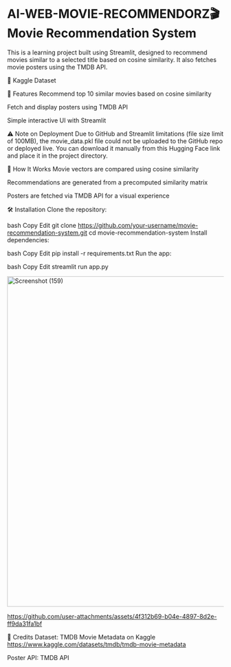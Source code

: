 # AI-WEB-MOVIE-RECOMMENDORZ🎬 Movie Recommendation System
This is a learning project built using Streamlit, designed to recommend movies similar to a selected title based on cosine similarity. It also fetches movie posters using the TMDB API.


📂 Kaggle Dataset

🚀 Features
Recommend top 10 similar movies based on cosine similarity

Fetch and display posters using TMDB API

Simple interactive UI with Streamlit

⚠️ Note on Deployment
Due to GitHub and Streamlit limitations (file size limit of 100MB), the movie_data.pkl file could not be uploaded to the GitHub repo or deployed live.
You can download it manually from this Hugging Face link and place it in the project directory.

🧠 How It Works
Movie vectors are compared using cosine similarity

Recommendations are generated from a precomputed similarity matrix

Posters are fetched via TMDB API for a visual experience

🛠 Installation
Clone the repository:

bash
Copy
Edit
git clone https://github.com/your-username/movie-recommendation-system.git
cd movie-recommendation-system
Install dependencies:

bash
Copy
Edit
pip install -r requirements.txt
Run the app:

bash
Copy
Edit
streamlit run app.py
 


<img width="1366" height="768" alt="Screenshot (159)" src="https://github.com/user-attachments/assets/7db62002-2c09-49db-bdec-012f221fa990" />

https://github.com/user-attachments/assets/4f312b69-b04e-4897-8d2e-ff9da31fa1bf


🙏 Credits
Dataset: TMDB Movie Metadata on Kaggle  https://www.kaggle.com/datasets/tmdb/tmdb-movie-metadata

Poster API: TMDB API
